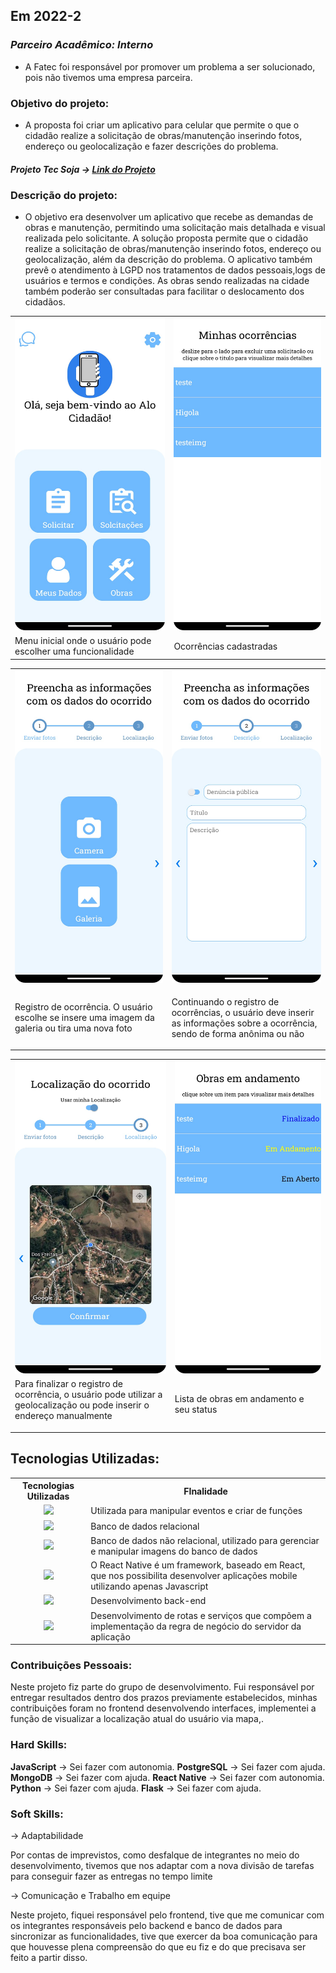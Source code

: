 ## Em 2022-2

### *Parceiro Acadêmico: Interno*
- A Fatec foi responsável por promover um problema a ser solucionado, pois não tivemos uma empresa parceira.

### Objetivo do projeto:
- A proposta foi criar um aplicativo para celular que permite o que o cidadão realize a solicitação de obras/manutenção inserindo fotos, endereço ou geolocalização e fazer descrições do problema.

##### Projeto Tec Soja → [Link do Projeto](https://github.com/ThomasPalma1/FatecAPI-05)

### Descrição do projeto:
- O objetivo era desenvolver um aplicativo que recebe as demandas de obras e manutenção, permitindo uma solicitação mais detalhada e visual realizada pelo solicitante. A solução proposta permite que o cidadão realize a solicitação de obras/manutenção inserindo fotos, endereço ou geolocalização, além da descrição do problema. O aplicativo também prevê o atendimento à LGPD nos tratamentos de dados pessoais,logs de usuários e termos e condições. As obras sendo realizadas na cidade também poderão ser consultadas para facilitar o deslocamento dos cidadãos.

<table>
  <tr>
    <td align="center"><img src="https://raw.githubusercontent.com/ThomasPalma1/portfolio-tg/main/docs/FatecAPI-05/home-screen.png" height=500 width=250/></td>
    <td align="center"><img src="https://raw.githubusercontent.com/ThomasPalma1/portfolio-tg/main/docs/FatecAPI-05/screen-of-my-occurrences.png" height=500 width=250/></td>      
  </tr>
    <tr>
    <td width=300> Menu inicial onde o usuário pode escolher uma funcionalidade</td>
     <td width=300> Ocorrências cadastradas</td>
  </tr>
</table>

<table>
  <tr>
    <td  align="center" width=300><img src="https://raw.githubusercontent.com/ThomasPalma1/portfolio-tg/main/docs/FatecAPI-05/first-step-for-occurrence-registration.png" height=500 width=250/></td>
    <td   align="center" width=300><img src="https://raw.githubusercontent.com/ThomasPalma1/portfolio-tg/main/docs/FatecAPI-05/second-step-for-occurrence-registration.png.png" height=500 width=250/></td>      
  </tr>
   <tr>
     <td>Registro de ocorrência. O usuário escolhe se insere uma imagem da galeria ou tira uma nova foto</td>
     <td><p>Continuando o registro de ocorrências, o usuário deve inserir as informações sobre a  ocorrência, sendo de forma anônima ou não</td>
  </tr>
</table>

<table>
  <tr>
    <td  align="center" width=300><img src="https://raw.githubusercontent.com/ThomasPalma1/portfolio-tg/main/docs/FatecAPI-05/third-step-for-occurrence-registration.png" height=500 width=250/></td>
    <td  align="center" width=300><img src="https://raw.githubusercontent.com/ThomasPalma1/portfolio-tg/main/docs/FatecAPI-05/works-in-progress-screen.png" height=500 width=250/></td>      
  </tr>
   <tr>
     <td>Para finalizar o registro de ocorrência, o usuário pode utilizar a geolocalização ou pode inserir o endereço manualmente</p></td>
     <td>Lista de obras em andamento e seu status</td>
  </tr>
</table>

## Tecnologias Utilizadas:

<table>
    <tr>
        <th>Tecnologias Utilizadas</th>
        <th>FInalidade</th>
    <tr>
        <td align="center"><img src="https://img.shields.io/badge/JavaScript-F7DF1E?style=for-the-badge&logo=javascript&logoColor=black"/></td>
        <td align="left">Utilizada para manipular eventos e criar de funções</td>
    </tr>
    <tr>
        <td align="center"><img src="https://img.shields.io/badge/PostgreSQL-316192?style=for-the-badge&logo=postgresql&logoColor=white"/</td>
        <td align="left">Banco de dados relacional</td>
    </tr>
    <tr>
        <td align="center"><img src="https://img.shields.io/badge/MongoDB-%234ea94b.svg?style=for-the-badge&logo=mongodb&logoColor=whit"/</td>
        <td align="left">Banco de dados não relacional, utilizado para gerenciar e manipular imagens do banco de dados</td>
    </tr>
    <tr>
        <td align="center"><img src="https://img.shields.io/badge/React_Native-20232A?style=for-the-badge&logo=react&logoColor=61DAFB"/</td>
        <td align="left">O React Native é um framework, baseado em React, que nos possibilita desenvolver aplicações mobile utilizando apenas Javascript</td>
    </tr>
    <tr>
        <td align="center"><img src="https://img.shields.io/badge/python-3670A0?style=for-the-badge&logo=python&logoColor=ffdd54"/</td>
        <td align="left">Desenvolvimento back-end</td>
    </tr>
    <tr>
        <td align="center"><img src="https://img.shields.io/badge/flask-%23000.svg?style=for-the-badge&logo=flask&logoColor=white"/</td>
        <td align="left">Desenvolvimento de rotas e serviços que compõem a implementação da regra de negócio do servidor da aplicação</td>
    </tr>
</table>

### Contribuições Pessoais:

Neste projeto fiz parte do grupo de desenvolvimento. Fui responsável por entregar resultados dentro dos prazos previamente estabelecidos, minhas contribuições foram no frontend desenvolvendo interfaces, implementei a função de visualizar a localização atual do usuário via mapa,.

### Hard Skills:

**JavaScript** → Sei fazer com autonomia.
**PostgreSQL** → Sei fazer com ajuda.
**MongoDB** → Sei fazer com ajuda.
**React Native** → Sei fazer com autonomia.
**Python** → Sei fazer com ajuda.
**Flask** → Sei fazer com ajuda.

### Soft Skills:

→ Adaptabilidade

Por contas de imprevistos, como desfalque de integrantes no meio do desenvolvimento, tivemos que nos adaptar com a nova divisão de tarefas para conseguir fazer as entregas no tempo limite

→ Comunicação e Trabalho em equipe

Neste projeto, fiquei responsável pelo frontend, tive que me comunicar com os integrantes responsáveis pelo backend e banco de dados para sincronizar as funcionalidades, tive que exercer da boa comunicação para que houvesse plena compreensão do que eu fiz e do que precisava ser feito a partir disso.